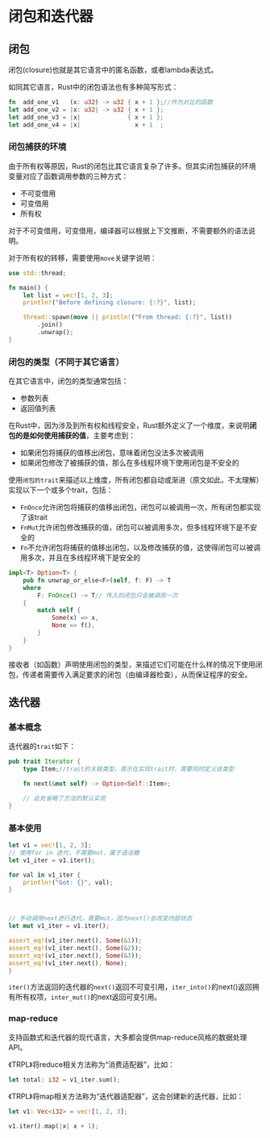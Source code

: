 # 闭包和迭代器

## 闭包

闭包(closure)也就是其它语言中的匿名函数，或者lambda表达式。

如同其它语言，Rust中的闭包语法也有多种简写形式：

```rust
fn  add_one_v1   (x: u32) -> u32 { x + 1 };//作为对比的函数
let add_one_v2 = |x: u32| -> u32 { x + 1 };
let add_one_v3 = |x|             { x + 1 };
let add_one_v4 = |x|               x + 1  ;
```

### 闭包捕获的环境

由于所有权等原因，Rust的闭包比其它语言复杂了许多。但其实闭包捕获的环境变量对应了函数调用参数的三种方式：

- 不可变借用
- 可变借用
- 所有权

对于不可变借用，可变借用，编译器可以根据上下文推断，不需要额外的语法说明。

对于所有权的转移，需要使用`move`关键字说明：

```rust
use std::thread;

fn main() {
    let list = vec![1, 2, 3];
    println!("Before defining closure: {:?}", list);

    thread::spawn(move || println!("From thread: {:?}", list))
        .join()
        .unwrap();
}
```

### 闭包的类型（不同于其它语言）

在其它语言中，闭包的类型通常包括：

- 参数列表
- 返回值列表

在Rust中，因为涉及到所有权和线程安全，Rust额外定义了一个维度，来说明**闭包的是如何使用捕获的值**，主要考虑到：

- 如果闭包将捕获的值移出闭包，意味着闭包没法多次被调用
- 如果闭包修改了被捕获的值，那么在多线程环境下使用闭包是不安全的

使用`闭包的trait`来描述以上维度，所有闭包都自动或渐进（原文如此，不太理解）实现以下一个或多个trait，包括：

- `FnOnce`允许闭包将捕获的值移出闭包，闭包可以被调用一次，所有闭包都实现了该trait
- `FnMut`允许闭包修改捕获的值，闭包可以被调用多次，但多线程环境下是不安全的
- `Fn`不允许闭包将捕获的值移出闭包，以及修改捕获的值，这使得闭包可以被调用多次，并且在多线程环境下是安全的

```rust
impl<T> Option<T> {
    pub fn unwrap_or_else<F>(self, f: F) -> T
    where
        F: FnOnce() -> T// 传入的闭包只会被调用一次
    {
        match self {
            Some(x) => x,
            None => f(),
        }
    }
}
```

接收者（如函数）声明使用闭包的类型，来描述它们可能在什么样的情况下使用闭包，传递者需要传入满足要求的闭包（由编译器检查），从而保证程序的安全。

## 迭代器

### 基本概念

迭代器的`trait`如下：

```rust
pub trait Iterator {
    type Item;//trait的关联类型，表示在实现trait时，需要同时定义该类型

    fn next(&mut self) -> Option<Self::Item>;

    // 此处省略了方法的默认实现
}
```

### 基本使用

```rust
let v1 = vec![1, 2, 3];
// 使用for in 迭代，不需要mut，属于语法糖
let v1_iter = v1.iter();

for val in v1_iter {
	println!("Got: {}", val);
}



// 手动调用next进行迭代，需要mut，因为next()会改变内部状态
let mut v1_iter = v1.iter();

assert_eq!(v1_iter.next(), Some(&1));
assert_eq!(v1_iter.next(), Some(&2));
assert_eq!(v1_iter.next(), Some(&3));
assert_eq!(v1_iter.next(), None);
}
```

`iter()`方法返回的迭代器的`next()`返回不可变引用，`iter_into()`的next()返回拥有所有权项，`inter_mut()`的next返回可变引用。

### map-reduce

支持函数式和迭代器的现代语言，大多都会提供map-reduce风格的数据处理API。

《TRPL》将reduce相关方法称为“消费适配器”，比如：

```rust
let total: i32 = v1_iter.sum();
```

《TRPL》将map相关方法称为“迭代器适配器”，这会创建新的迭代器，比如：

```rust
let v1: Vec<i32> = vec![1, 2, 3];

v1.iter().map(|x| x + 1);
```
